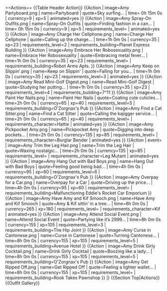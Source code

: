 ==Actions==
{{Table Header Action}}
{{Action
| image=Amy Partyboard.png
| name=Partyboard
| quote=Sky surfing...
| time= 0h 15m 0s
| currency=9
| xp=5
| animated=yes
}}
{{Action
| image=Amy Spray-On Outfits.png
| name=Spray-On Outfits
| quote=Finding fashion in a can...
| time= 0h 15m 0s
| currency=9
| xp=5
| requirements_level=
| animated=yes
}}
{{Action
| image=Amy Charge Her Cellphone.png
| name=Charge Her Cellphone
| quote=Calling up the charge...
| time=1h 0m 0s
| currency=35
| xp=23
| requirements_level=2
| requirements_building=Planet Express Building
}}
{{Action
| image=Amy Embrace Her Robosexuality.png
| name=Embrace Her Robosexuality
| quote=Embracing metal fever...
| time=1h 0m 0s
| currency=35
| xp=23
| requirements_level=
| requirements_building=Robot Arms Apts.
}}
{{Action
| image=Amy Keep on Slippin'.png
| name=Keep on Slippin'
| quote=Falling for you...
| time=1h 0m 0s
| currency=35
| xp=23
| requirements_level=3
| animated=yes
}}
{{Action
| image=Amy Read Mini-Golf Digest.png
| name=Read Mini-Golf Digest
| quote=Studying her putting...
| time=1h 0m 0s
| currency=35
| xp=23
| requirements_level=4
| requirements_building=7^11
}}
{{Action
| image=Amy Paint Her Nails.png
| name=Paint Her Nails
| quote=Coating cute cuticles...
| time=2h 0m 0s
| currency=65
| xp=40
| requirements_level=5
| requirements_building=O'Zorgnax's Pub
}}
{{Action
| image=Amy Find a Cat Sitter.png
| name=Find a Cat Sitter
| quote=Calling the kajigger service...
| time=2h 0m 0s
| currency=65
| xp=40
| requirements_level=
| requirements_character=Hattie
| animated=yes
}}
{{Action
| image=Amy Pickpocket Amy.png
| name=Pickpocket Amy
| quote=Digging into deep pockets...
| time=2h 0m 0s
| currency=135
| xp=85
| requirements_level=
| requirements_character=Burglar Bender
| animated=yes
}}
{{Action
| event=
| image=Amy Trim the Leg Hair.png
| name=Trim the Leg Hair
| quote=Waxing nostalgic...
| time=2h 0m 0s
| currency=135 
| xp=85
| requirements_level=
| requirements_character=Leg Mutant
| animated=yes
}}
{{Action
| image=Amy Hang Out with Bad Boys.png
| name=Hang Out with Bad Boys
| quote=Feeling good being bad...
| time=4h 0m 0s
| currency=95
| xp=60
| requirements_level=6
| requirements_building=O'Zorgnax's Pub
}}
{{Action
| image=Amy Overpay for a Car.png
| name=Overpay for a Car
| quote=Driving up the price...
| time=4h 0m 0s
| currency=95
| xp=60
| requirements_level=
| requirements_building=Malfunctioning Eddie's Rocket Car Emporium
}}
{{Action
| image=Amy Have Amy and Kif Smooch.png
| name=Have Amy and Kif Smooch
| quote=Amy & Kif sittin’ in a tree...
| time=6h 0m 0s
| currency=265
| xp=180
| requirements_level=
| requirements_character=Kif
| animated=yes
}}
{{Action
| image=Amy Attend Social Event.png
| name=Attend Social Event 
| quote=Partying like it’s 2999...
| time=8h 0m 0s
| currency=155
| xp=105
| requirements_level=3
| requirements_building=The Hip Joint
}}
{{Action
| image=Amy Curse in Cantonese.png
| name=Curse in Cantonese
| quote=Turning Cantonese...
| time=8h 0m 0s
| currency=155
| xp=105
| requirements_level=5
| requirements_building=Avenue Hotel
}}
{{Action
| image=Amy Drink Girly Cocktail.png
| name=Drink Girly Cocktail
| quote=Boozing like a lady...
| time=8h 0m 0s
| currency=155
| xp=105
| requirements_level=5
| requirements_building=O'Zorgnax's Pub
}}
{{Action
| image=Amy Get Ripped Off.png
| name=Get Ripped Off
| quote=Feeling a lighter wallet...
| time=8h 0m 0s
| currency=155
| xp=105
| requirements_level=
| requirements_building=Rook Takes Pawnshop
}}
|}
{{Section Top|Actions}}
{{Outfit Gallery}}
